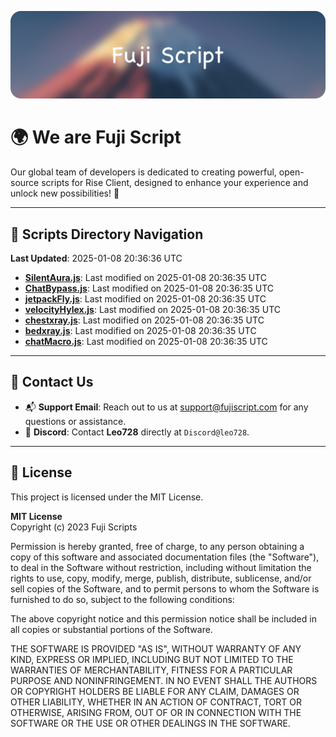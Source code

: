![Banner](.github/b.webp)

# 🌍 **We are Fuji Script**

Our global team of developers is dedicated to creating powerful, open-source scripts for Rise Client, designed to enhance your experience and unlock new possibilities! 🌟

---
<!-- SCRIPTS_NAVIGATION_START -->
## 📂 **Scripts Directory Navigation**

**Last Updated**: 2025-01-08 20:36:36 UTC

- **[SilentAura.js](scripts/SilentAura.js)**: Last modified on 2025-01-08 20:36:35 UTC
- **[ChatBypass.js](scripts/ChatBypass.js)**: Last modified on 2025-01-08 20:36:35 UTC
- **[jetpackFly.js](scripts/jetpackFly.js)**: Last modified on 2025-01-08 20:36:35 UTC
- **[velocityHylex.js](scripts/velocityHylex.js)**: Last modified on 2025-01-08 20:36:35 UTC
- **[chestxray.js](scripts/chestxray.js)**: Last modified on 2025-01-08 20:36:35 UTC
- **[bedxray.js](scripts/bedxray.js)**: Last modified on 2025-01-08 20:36:35 UTC
- **[chatMacro.js](scripts/chatMacro.js)**: Last modified on 2025-01-08 20:36:35 UTC

<!-- SCRIPTS_NAVIGATION_END -->

---

## 💬 **Contact Us**  
- 📬 **Support Email**: Reach out to us at [support@fujiscript.com](mailto:support@fujiscript.com) for any questions or assistance.  
- 💬 **Discord**: Contact **Leo728** directly at `Discord@leo728`.

---

## 📜 **License**

This project is licensed under the MIT License.  

**MIT License**  
Copyright (c) 2023 Fuji Scripts  

Permission is hereby granted, free of charge, to any person obtaining a copy of this software and associated documentation files (the "Software"), to deal in the Software without restriction, including without limitation the rights to use, copy, modify, merge, publish, distribute, sublicense, and/or sell copies of the Software, and to permit persons to whom the Software is furnished to do so, subject to the following conditions:  

The above copyright notice and this permission notice shall be included in all copies or substantial portions of the Software.  

THE SOFTWARE IS PROVIDED "AS IS", WITHOUT WARRANTY OF ANY KIND, EXPRESS OR IMPLIED, INCLUDING BUT NOT LIMITED TO THE WARRANTIES OF MERCHANTABILITY, FITNESS FOR A PARTICULAR PURPOSE AND NONINFRINGEMENT. IN NO EVENT SHALL THE AUTHORS OR COPYRIGHT HOLDERS BE LIABLE FOR ANY CLAIM, DAMAGES OR OTHER LIABILITY, WHETHER IN AN ACTION OF CONTRACT, TORT OR OTHERWISE, ARISING FROM, OUT OF OR IN CONNECTION WITH THE SOFTWARE OR THE USE OR OTHER DEALINGS IN THE SOFTWARE.  
